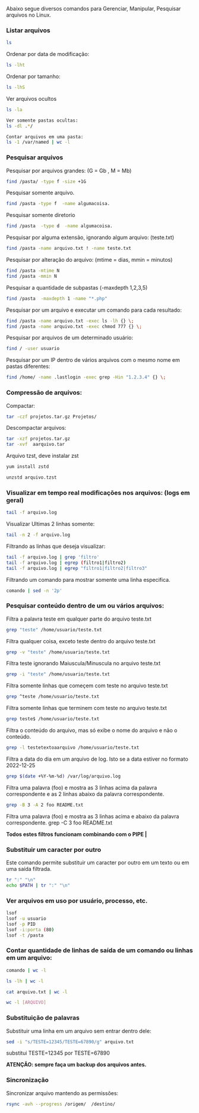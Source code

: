 Abaixo segue diversos comandos para Gerenciar, Manipular, Pesquisar arquivos no Linux.


### Listar arquivos

```bash
ls
```

Ordenar por data de modificação:
```bash
ls -lht
```

Ordenar por tamanho:
```bash
ls -lhS
```
  
Ver arquivos ocultos
```bash
ls -la
```

```bash
Ver somente pastas ocultas:
ls -dl .*/
```

```bash
Contar arquivos em uma pasta:
ls -1 /var/named | wc -l
```

### Pesquisar arquivos

Pesquisar por arquivos grandes: (G = Gb , M = Mb)
```bash
find /pasta/ -type f -size +1G
```

Pesquisar somente arquivo.
```bash
find /pasta -type f  -name algumacoisa. 
```

Pesquisar somente diretorio
```bash
find /pasta  -type d  -name algumacoisa. 
```

Pesquisar por alguma extensão, ignorando algum arquivo: (teste.txt)
```bash
find /pasta -name arquivo.txt ! -name teste.txt
```
Pesquisar por alteração do arquivo: (mtime = dias, mmin = minutos)
```bash
find /pasta -mtime N
find /pasta -mmin N
```

Pesquisar a quantidade de subpastas (-maxdepth 1,2,3,5)
```bash
find /pasta  -maxdepth 1 -name "*.php"
```

Pesquisar por um arquivo e executar um comando para cada resultado:
```bash
find /pasta -name arquivo.txt -exec ls -lh {} \;
find /pasta -name arquivo.txt -exec chmod 777 {} \;
```

Pesquisar por arquivos de um determinado usuário:
```bash
find / -user usuario
```

Pesquisar por um IP dentro de vários arquivos com o mesmo nome em pastas diferentes:
```bash
find /home/ -name .lastlogin -exec grep -Hin "1.2.3.4" {} \;
```


### Compressão de arquivos:

Compactar:
```bash
tar -czf projetos.tar.gz Projetos/
```

Descompactar arquivos:
```bash
tar -xzf projetos.tar.gz  
tar -xvf  aarquivo.tar
```

Arquivo tzst, deve instalar zst
```bash
yum install zstd
```

```bash
unzstd arquivo.tzst
```


### Visualizar em tempo real modificações nos arquivos: (logs em geral)

```bash
tail -f arquivo.log
```

Visualizar Ultimas 2 linhas somente:
```bash
tail -n 2 -f arquivo.log
```

Filtrando as linhas que deseja visualizar:
```bash
tail -f arquivo.log | grep 'filtro'
tail -f arquivo.log | egrep (filtro1|filtro2)
tail -f arquivo.log | egrep "filtro1|filtro2|filtro3"
```

Filtrando um comando para mostrar somente uma linha especifica.
```bash
comando | sed -n '2p' 
```


### Pesquisar conteúdo dentro de um ou vários arquivos:

Filtra a palavra teste em qualquer parte do arquivo teste.txt
```bash
grep "teste" /home/usuario/teste.txt
```

Filtra qualquer coisa, exceto teste dentro do arquivo teste.txt
```bash
grep -v "teste" /home/usuario/teste.txt
```

Filtra teste ignorando Maiuscula/Minuscula no arquivo teste.txt
```bash
grep -i "teste" /home/usuario/teste.txt
```

Filtra somente linhas que começem com teste no arquivo teste.txt
```bash
grep ^teste /home/usuario/teste.txt
```

Filtra somente linhas que terminem com teste no arquivo teste.txt
```bash
grep teste$ /home/usuario/teste.txt
```

Filtra o conteúdo do arquivo, mas só exibe o nome do arquivo e não o conteúdo.
```bash
grep -l testetextoaarquivo /home/usuario/teste.txt 
```

Filtra a data do dia em um arquivo de log. Isto se a data estiver no formato 2022-12-25
```bash
grep $(date +%Y-%m-%d) /var/log/arquivo.log
```

Filtra uma palavra (foo) e mostra as 3 linhas acima da palavra correspondente e as 2 linhas abaixo da palavra correspondente.
```bash
grep -B 3 -A 2 foo README.txt
```

Filtra uma palavra (foo) e mostra as 3 linhas acima e abaixo da palavra correspondente.
grep -C 3 foo README.txt

**Todos estes filtros funcionam combinando com o PIPE |**

### Substituir um caracter por outro

Este comando permite substituir um caracter por outro em um texto ou em uma saída filtrada.

```bash
tr ":" "\n"
echo $PATH | tr ":" "\n"
```


### Ver arquivos em uso por usuário, processo, etc.

```bash
lsof
lsof -u usuario
lsof -p PID
lsof -i:porta (80)
lsof -t /pasta
```


### Contar quantidade de linhas de saída de um comando ou linhas em um arquivo:

```bash
comando | wc -l
```
```bash
ls -lh | wc -l
```
```bash
cat arquivo.txt | wc -l
```
```bash
wc -l [ARQUIVO]
```

### Substituição de palavras

Substituir uma linha em um arquivo sem entrar dentro dele:
```bash
sed -i "s/TESTE=12345/TESTE=67890/g" arquivo.txt
```
substitui TESTE=12345 por TESTE=67890

**ATENÇÃO: sempre faça um backup dos arquivos antes.**


### Sincronização

Sincronizar arquivo mantendo as permissões:
```bash
rsync -avh --progress /origem/	/destino/
```